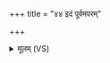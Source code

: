 +++
title = "४४ इदं पूर्वमपरम्"

+++
<details><summary>मूलम् (VS)</summary>

इ॒दं पूर्व॒मप॑रंनि॒यानं॒ येना॑ ते॒ पूर्वे॑ पि॒तरः॒ परे॑ताः। पु॑रोग॒वा ये अ॑भि॒शाचो॑ अस्य॒ तेत्वा॑ वहन्ति सु॒कृता॑मु लो॒कम् ॥
</details>
